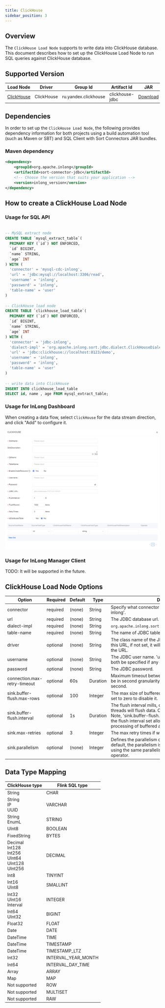 ```yaml
---
title: ClickHouse
sidebar_position: 3
---
```


## Overview

The `ClickHouse Load Node` supports to write data into ClickHouse database. This document describes how to set up the ClickHouse Load
Node to run SQL queries against ClickHouse database.

## Supported Version

| Load Node                | Driver | Group Id | Artifact Id | JAR |                                                                                                                                                                                                                                                                                                                                                                                       
|--------------------------|--------|----------|-------------|-----|
| [ClickHouse](./clickhouse.md) | ClickHouse  | ru.yandex.clickhouse | clickhouse-jdbc | [Download](https://mvnrepository.com/artifact/ru.yandex.clickhouse/clickhouse-jdbc) |

## Dependencies

In order to set up the `ClickHouse Load Node`, the following provides dependency information for both projects using a
build automation tool (such as Maven or SBT) and SQL Client with Sort Connectors JAR bundles.

### Maven dependency

```xml
<dependency>
    <groupId>org.apache.inlong</groupId>
    <artifactId>sort-connector-jdbc</artifactId>
    <!-- Choose the version that suits your application -->
    <version>inlong_version</version>
</dependency>
```

## How to create a ClickHouse Load Node

### Usage for SQL API

```sql

-- MySQL extract node
CREATE TABLE `mysql_extract_table`(
  PRIMARY KEY (`id`) NOT ENFORCED,
  `id` BIGINT,
  `name` STRING,
  `age` INT
) WITH (
  'connector' = 'mysql-cdc-inlong',
  'url' = 'jdbc:mysql://localhost:3306/read',
  'username' = 'inlong',
  'password' = 'inlong',
  'table-name' = 'user'
)

-- ClickHouse load node
CREATE TABLE `clickhouse_load_table`(
  PRIMARY KEY (`id`) NOT ENFORCED,
  `id` BIGINT,
  `name` STRING,
  `age` INT
) WITH (
  'connector' = 'jdbc-inlong',
  'dialect-impl' = 'org.apache.inlong.sort.jdbc.dialect.ClickHouseDialect',
  'url' = 'jdbc:clickhouse://localhost:8123/demo',
  'username' = 'inlong',
  'password' = 'inlong',
  'table-name' = 'user'
)

-- write data into ClickHouse
INSERT INTO clickhouse_load_table 
SELECT id, name , age FROM mysql_extract_table;  

```

### Usage for InLong Dashboard

When creating a data flow, select `ClickHouse` for the data stream direction, and click "Add" to configure it.

![ClickHouse Configuration](img/clickhouse.png)

### Usage for InLong Manager Client

TODO: It will be supported in the future.

## ClickHouse Load Node Options

| Option | Required | Default | Type | Description |
|---------|----------|---------|------|------------|
| connector | required | (none) | String | Specify what connector to use, here should be 'jdbc-inlong'. |
| url | required | (none) | String | The JDBC database url. |
| dialect-impl | required | (none) |  String | `org.apache.inlong.sort.jdbc.dialect.ClickHouseDialect` |
| table-name | required | (none) | String | The name of JDBC table to connect. |
| driver | optional | (none) | String | The class name of the JDBC driver to use to connect to this URL, if not set, it will automatically be derived from the URL. |
| username | optional | (none) | String | The JDBC user name. 'username' and 'password' must both be specified if any of them is specified. |
| password | optional | (none) | String | The JDBC password. |
| connection.max-retry-timeout | optional | 60s | Duration | Maximum timeout between retries. The timeout should be in second granularity and shouldn't be smaller than 1 second. |
| sink.buffer-flush.max-rows | optional | 100 | Integer | The max size of buffered records before flush. Can be set to zero to disable it. |
| sink.buffer-flush.interval | optional | 1s | Duration | The flush interval mills, over this time, asynchronous threads will flush data. Can be set to '0' to disable it. Note, 'sink.buffer-flush.max-rows' can be set to '0' with the flush interval set allowing for complete async processing of buffered actions. | |
| sink.max-retries | optional | 3 | Integer | The max retry times if writing records to database failed. |
| sink.parallelism | optional | (none) | Integer | Defines the parallelism of the JDBC sink operator. By default, the parallelism is determined by the framework using the same parallelism of the upstream chained operator. |

## Data Type Mapping

| ClickHouse type | Flink SQL type |
|-----------------|----------------|
| String          | CHAR           |
| String <br/> IP <br/> UUID | VARCHAR |
| String <br/> EnumL | STRING |
| UInt8 | BOOLEAN |
| FixedString | BYTES |
| Decimal <br/> Int128 <br/> Int256 <br/> UInt64 <br/> UInt128 <br/> UInt256 | DECIMAL |
| Int8 | TINYINT |
| Int16 <br/> UInt8 | SMALLINT |
| Int32 <br/> UInt16 <br/> Interval | INTEGER |
| Int64 <br/> UInt32 | BIGINT |
| Float32 | FLOAT |
| Date | DATE |
| DateTime | TIME |
| DateTime | TIMESTAMP |
| DateTime | TIMESTAMP_LTZ |
| Int32 | INTERVAL_YEAR_MONTH |
| Int64 | INTERVAL_DAY_TIME |
| Array | ARRAY |
| Map | MAP |
| Not supported | ROW |
| Not supported | MULTISET |
| Not supported | RAW |